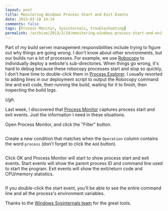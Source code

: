 ```yaml
---
layout: post
title: Monitoring Windows Process Start and Exit Events
date: 2013-03-18 14:14
comments: false
tags: [Process Monitor, Sysinternals, troubleshooting]
permalink: /archive/2013/3/18/monitoring-windows-process-start-and-exit-events.html
---
```


Part of my build server management responsibilities include trying to figure out why things are going wrong.  I don't know about other environments, but our builds run a lot of processes. For example, we use [Robocopy](http://technet.microsoft.com/en-us/library/cc733145.aspx) to individually deploy a website's sub-directories.  When things go wrong, it's hard to debug because these robocopy processes start and stop so quickly, I don't have time to double-click them in [Process Explorer](http://technet.microsoft.com/en-us/sysinternals/bb896653). I usually resorted to adding lines in our deployment script to output the Robocopy command line and exit code, then running the build, waiting for it to finish, then inspecting the build logs.  

*Ugh.*

Last week, I discovered that [Process Monitor](http://technet.microsoft.com/en-us/sysinternals/bb896645.aspx) captures process start and exit events.  Just the information I need in these situations.

Open Process Monitor, and click the "Filter" button.

<img src="/storage/screenshots/procmon/ProcessMonitorFilterButton.png" alt=""/>

Create a new condition that matches when the `Operation` column contains the word `process` (don't forget to click the `Add` button).

<img src="/storage/screenshots/procmon/ProcessMonitorFilterOperationContainsProcess.png" alt=""/>

Click OK and Process Monitor will start to show process start and exit events. Start events will show the parent process ID and command line used to start the program. Exit events will show the exit/return code and CPU/memory statistics.

<img src="/storage/screenshots/procmon/ProcessMonitorProcessStartExitEvents.png" alt=""/>

 If you double-click the start event, you'll be able to see the entire command line and all the process's environment variables.

Thanks to the [Windows Sysinternals team](http://technet.microsoft.com/en-us/sysinternals/bb545021.aspx) for the great tools.
